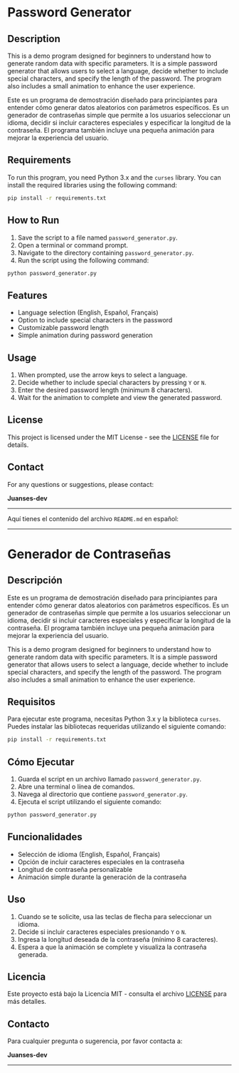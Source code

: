# Password Generator

## Description

This is a demo program designed for beginners to understand how to generate random data with specific parameters. It is a simple password generator that allows users to select a language, decide whether to include special characters, and specify the length of the password. The program also includes a small animation to enhance the user experience.

Este es un programa de demostración diseñado para principiantes para entender cómo generar datos aleatorios con parámetros específicos. Es un generador de contraseñas simple que permite a los usuarios seleccionar un idioma, decidir si incluir caracteres especiales y especificar la longitud de la contraseña. El programa también incluye una pequeña animación para mejorar la experiencia del usuario.

## Requirements

To run this program, you need Python 3.x and the `curses` library. You can install the required libraries using the following command:

```sh
pip install -r requirements.txt
```

## How to Run

1. Save the script to a file named `password_generator.py`.
2. Open a terminal or command prompt.
3. Navigate to the directory containing `password_generator.py`.
4. Run the script using the following command:

```sh
python password_generator.py
```

## Features

- Language selection (English, Español, Français)
- Option to include special characters in the password
- Customizable password length
- Simple animation during password generation

## Usage

1. When prompted, use the arrow keys to select a language.
2. Decide whether to include special characters by pressing `Y` or `N`.
3. Enter the desired password length (minimum 8 characters).
4. Wait for the animation to complete and view the generated password.

## License

This project is licensed under the MIT License - see the [LICENSE](LICENSE) file for details.

## Contact

For any questions or suggestions, please contact:

**Juanses-dev**

---

Aquí tienes el contenido del archivo `README.md` en español:

---

# Generador de Contraseñas

## Descripción

Este es un programa de demostración diseñado para principiantes para entender cómo generar datos aleatorios con parámetros específicos. Es un generador de contraseñas simple que permite a los usuarios seleccionar un idioma, decidir si incluir caracteres especiales y especificar la longitud de la contraseña. El programa también incluye una pequeña animación para mejorar la experiencia del usuario.

This is a demo program designed for beginners to understand how to generate random data with specific parameters. It is a simple password generator that allows users to select a language, decide whether to include special characters, and specify the length of the password. The program also includes a small animation to enhance the user experience.

## Requisitos

Para ejecutar este programa, necesitas Python 3.x y la biblioteca `curses`. Puedes instalar las bibliotecas requeridas utilizando el siguiente comando:

```sh
pip install -r requirements.txt
```

## Cómo Ejecutar

1. Guarda el script en un archivo llamado `password_generator.py`.
2. Abre una terminal o línea de comandos.
3. Navega al directorio que contiene `password_generator.py`.
4. Ejecuta el script utilizando el siguiente comando:

```sh
python password_generator.py
```

## Funcionalidades

- Selección de idioma (English, Español, Français)
- Opción de incluir caracteres especiales en la contraseña
- Longitud de contraseña personalizable
- Animación simple durante la generación de la contraseña

## Uso

1. Cuando se te solicite, usa las teclas de flecha para seleccionar un idioma.
2. Decide si incluir caracteres especiales presionando `Y` o `N`.
3. Ingresa la longitud deseada de la contraseña (mínimo 8 caracteres).
4. Espera a que la animación se complete y visualiza la contraseña generada.

## Licencia

Este proyecto está bajo la Licencia MIT - consulta el archivo [LICENSE](LICENSE) para más detalles.

## Contacto

Para cualquier pregunta o sugerencia, por favor contacta a:

**Juanses-dev**

---
